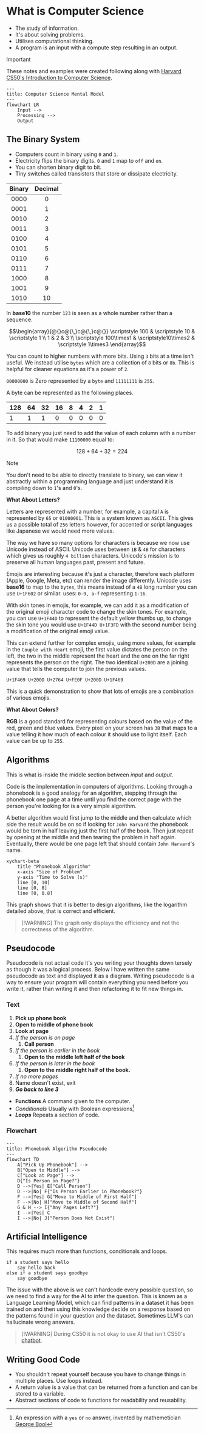 # What is Computer Science

- The study of information.
- It's about solving problems.
- Utilises computational thinking.
- A program is an input with a compute step resulting in an output.

> [!IMPORTANT] 
> These notes and examples were created following along with [Harvard CS50's Introduction to Computer Science](https://www.edx.org/learn/computer-science/harvard-university-cs50-s-introduction-to-computer-science?webview=false&campaign=CS50%27s+Introduction+to+Computer+Science&source=edx&product_category=course&placement_url=https%3A%2F%2Fwww.edx.org%2Fcs50).


<section id="Mental Model" />

```mermaid
---
title: Computer Science Mental Model
---
flowchart LR
    Input -->
    Processing -->
    Output
```

## The Binary System

- Computers count in binary using `0` and `1`.
- Electricity flips the binary digits. `0` and `1` map to `off` and `on`.
- You can shorten binary digit to bit.
- Tiny switches called transistors that store or dissipate electricity.

<div align="center">

| Binary | Decimal |
| :----: | :-----: |
|  0000  |    0    |
|  0001  |    1    |
|  0010  |    2    |
|  0011  |    3    |
|  0100  |    4    |
|  0101  |    5    |
|  0110  |    6    |
|  0111  |    7    |
|  1000  |    8    |
|  1001  |    9    |
|  1010  |   10    |

</div>

In **base10** the number `123` is seen as a whole number rather than a sequence.

```math
\begin{array}{@{}c@{\,}c@{\,}c@{}}
\scriptstyle 100 & \scriptstyle 10 & \scriptstyle 1 \\
1 & 2 & 3 \\
\scriptstyle 100\times1 &
\scriptstyle10\times2 & \scriptstyle 1\times3
\end{array}
```

You can count to higher numbers with more bits. Using `3` bits at a time isn't
useful. We instead utilise `bytes` which are a collection of `8` bits or `8b`.
This is helpful for cleaner equations as it's a power of `2`.

`00000000` is Zero represented by a `byte` and `11111111` is `255`.

A byte can be represented as the following places.

| 128 | 64  | 32  | 16  | 8   | 4   | 2   | 1   |
| --- | --- | --- | --- | --- | --- | --- | --- |
| 1   | 1   | 1   | 0   | 0   | 0   | 0   | 0   |

To add binary you just need to add the value of each column with a number in it.
So that would make `11100000` equal to:

```math
128 + 64 + 32 = 224
```

> [!NOTE]
> You don't need to be able to directly translate to binary, we can view it abstractly within a programming language and just understand it is compiling down to `1`'s and `0`'s.

**What About Letters?**

Letters are represented with a number, for example, a capital `A` is represented
by `65` or `01000001`. This is a system known as `ASCII`. This gives us a
possible total of `256` letters however, for accented or script languages like
Japanese we would need more values.

The way we have so many options for characters is because we now use Unicode
instead of ASCII. Unicode uses between `1B` & `4B` for characters which gives us
roughly `4 billion` characters. Unicode's mission is to preserve all human
languages past, present and future.

Emojis are interesting because it's just a character, therefore each platform
(Apple, Google, Meta, etc) can render the image differently. Unicode uses
**base16** to map to the `bytes`, this means instead of a `4B` long number you
can use `U+1F602` or similar. uses: `0-9, a-f` representing `1-16`.

With skin tones in emojis, for example, we can add it as a modification of the
original emoji character code to change the skin tones. For example, you can use
`U+1F44D` to represent the default yellow thumbs up, to change the skin tone you
would use `U+1F44D U+1F3FD` with the second number being a modification of the
original emoji value.

This can extend further for complex emojis, using more values, for example in
the `Couple with Heart` emoji, the first value dictates the person on the left,
the two in the middle represent the heart and the one on the far right
represents the person on the right. The two identical `U+200D` are a joining
value that tells the computer to join the previous values.

```Couple with a Heart Emoji
U+1F469 U+200D U+2764 U+FE0F U+200D U+1F469
```

This is a quick demonstration to show that lots of emojis are a combination of
various emojis.

**What About Colors?**

**RGB** is a good standard for representing colours based on the value of the
red, green and blue values. Every pixel on your screen has `3B` that maps to a
value telling it how much of each colour it should use to light itself. Each
value can be up to `255`.

## Algorithms

This is what is inside the middle section between _input_ and _output_.

Code is the implementation in computers of algorithms. Looking through a
phonebook is a good analogy for an algorithm, stepping through the phonebook one
page at a time until you find the correct page with the person you're looking
for is a very simple algorithm.

A better algorithm would first jump to the middle and then calculate which side
the result would be on so if looking for `John Harvard` the phonebook would be
torn in half leaving just the first half of the book. Then just repeat by
opening at the middle and then tearing the problem in half again. Eventually,
there would be one page left that should contain `John Harvard`'s name.

```mermaid
xychart-beta
    title "Phonebook Algorithm"
    x-axis "Size of Problem"
    y-axis "Time to Solve (s)"
    line [0, 10]
    line [0, 8]
    line [0, 0.8]
```

This graph shows that it is better to design algorithms, like the logarithm
detailed above, that is correct and efficient.

> [!WARNING] The graph only displays the efficiency and not the correctness of the algorithm.

## Pseudocode

Pseudocode is not actual code it's you writing your thoughts down tersely as
though it was a logical process. Below I have written the same pseudocode as
text and displayed it as a diagram. Writing pseudocode is a way to ensure
your program will contain everything you need before you write it, rather than
writing it and then refactoring it to fit new things in.

### Text

1. **Pick up phone book**
2. **Open to middle of phone book**
3. **Look at page**
4. _If the person is on page_
   1. **Call person**
5. _If the person is earlier in the book_
   1. **Open to the middle left half of the book**
6. _If the person is later in the book_
   1. **Open to the middle right half of the book.**
7. _If no more pages_
8. Name doesn't exist, exit
9. **_Go back to line 3_**

- **Functions** A command given to the computer.
- _Conditionals_ Usually with Boolean expressions[^1]
- **_Loops_** Repeats a section of code.

### Flowchart

```mermaid
---
title: Phonebook Algorithm Pseudocode
---
flowchart TD
    A["Pick Up Phonebook"] -->
    B["Open to Middle"] -->
    C["Look at Page"] -->
    D{"Is Person on Page?"}
    D -->|Yes| E["Call Person"]
    D -->|No| F{"Is Person Earlier in Phonebook?"}
    F -->|Yes| G["Move to Middle of First Half"]
    F -->|No| H["Move to Middle of Second Half"]
    G & H --> I{"Any Pages Left?"}
    I -->|Yes| C
    I -->|No| J["Person Does Not Exist"]
```

## Artificial Intelligence

This requires much more than functions, conditionals and loops.

```Chatbot Pseudocode
if a student says hello
    say hello back
else if a student says goodbye
    say goodbye
```

The issue with the above is we can't hardcode every possible question, so
we need to find a way for the AI to infer the question. This
is known as a Language Learning Model, which can find patterns in a dataset
it has been trained on and then using this knowledge decide on a response based on the patterns found in
your question and the dataset. Sometimes LLM's can hallucinate wrong answers.

> [!WARNING] During CS50 it is not okay to use AI that isn't CS50's
> [chatbot](https://cs50.ai).

## Writing Good Code

- You shouldn't repeat yourself because you have to change things in multiple
  places. Use loops instead.
- A return value is a value that can be returned from a function and can be
  stored to a variable.
- Abstract sections of code to functions for readability and reusability.

[^1]:
    An expression with a `yes` or `no` answer, invented by mathemetician
    [George Bool](https://en.wikipedia.org/wiki/George_Boole)
